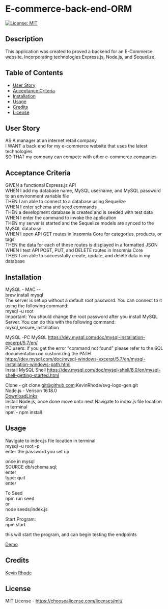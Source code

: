 # E-commerce-back-end-ORM  
[![License: MIT](https://img.shields.io/badge/License-MIT-yellow.svg)](https://choosealicense.com/licenses/mit/)
## Description

This application was created to proved a backend for an E-Commerce website. Incorporating technologies Express.js, Node.js, and Sequelize.

## Table of Contents 

- [User Story](#user-story)
- [Acceptance Criteria](#acceptance-criteria)
- [Installation](#installation)
- [Usage](#usage)
- [Credits](#credits)
- [License](#license)

## User Story
AS A manager at an internet retail company  
I WANT a back end for my e-commerce website that uses the latest technologies  
SO THAT my company can compete with other e-commerce companies  

## Acceptance Criteria
GIVEN a functional Express.js API  
WHEN I add my database name, MySQL username, and MySQL password to an environment variable file  
THEN I am able to connect to a database using Sequelize  
WHEN I enter schema and seed commands  
THEN a development database is created and is seeded with test data  
WHEN I enter the command to invoke the application  
THEN my server is started and the Sequelize models are synced to the MySQL database  
WHEN I open API GET routes in Insomnia Core for categories, products, or tags  
THEN the data for each of these routes is displayed in a formatted JSON  
WHEN I test API POST, PUT, and DELETE routes in Insomnia Core  
THEN I am able to successfully create, update, and delete data in my database  

## Installation
  MySQL - MAC --  
  brew install mysql  
  The server is set up without a default root password. You can connect to it using the following command:  
  mysql -u root  
  Important: You should change the root password after you install MySQL Server. You can do this with the following command:  
  mysql_secure_installation  
    
  MySQL -PC
  MySQL https://dev.mysql.com/doc/mysql-installation-excerpt/5.7/en/   
  PC users: if you get the error “command not found” please refer to the SQL documentation on customizing the PATH   
  https://dev.mysql.com/doc/mysql-windows-excerpt/5.7/en/mysql-installation-windows-path.html  
  Install MySQL Shell
  https://dev.mysql.com/doc/mysql-shell/8.0/en/mysql-shell-getting-started.html

  Clone - git clone git@github.com:KevinRhode/svg-logo-gen.git  
  Node.js - Verison 16.18.0  
  [DownloadLinks](https://nodejs.org/download/release/v16.18.0/)  
  Install Node.js, once done move onto next
  Navigate to index.js file location in terminal  
  npm - npm install  


## Usage

Navigate to index.js file location in terminal    
mysql -u root -p  
enter the password you set up  

once in mysql  
SOURCE db/schema.sql;  
enter  
type: quit  
enter  

To Seed  
npm run seed  
or  
node seeds/index.js  

Start Program:  
npm start  

this will start the program, and can begin testing the endpoints

[Demo](https://drive.google.com/file/d/1hTRu2M18fXk5AfFFAsYQb4uPQYd-sajA/view)  

## Credits

[Kevin Rhode](https://github.com/KevinRhode)

## License

MIT License - https://choosealicense.com/licenses/mit/

